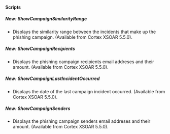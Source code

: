 
#### Scripts
##### New: ShowCampaignSimilarityRange
- Displays the similarity range between the incidents that make up the phishing campaign. (Available from Cortex XSOAR 5.5.0).

##### New: ShowCampaignRecipients
- Displays the phishing campaign recipients email addreses and their amount. (Available from Cortex XSOAR 5.5.0).

##### New: ShowCampaignLastIncidentOccurred
- Displays the date of the last campaign incident occurred. (Available from Cortex XSOAR 5.5.0).

##### New: ShowCampaignSenders
- Displays the phishing campaign senders email addreses and their amount. (Available from Cortex XSOAR 5.5.0).
